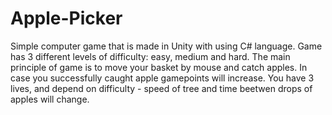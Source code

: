 # Apple-Picker
Simple computer game that is made in Unity with using C# language.
Game has 3 different levels of difficulty: easy, medium and hard.
The main principle of game is to move your basket by mouse and catch apples.
In case you successfully caught apple gamepoints will increase. 
You have 3 lives, and depend on difficulty - speed of tree and time beetwen drops of apples will change.

